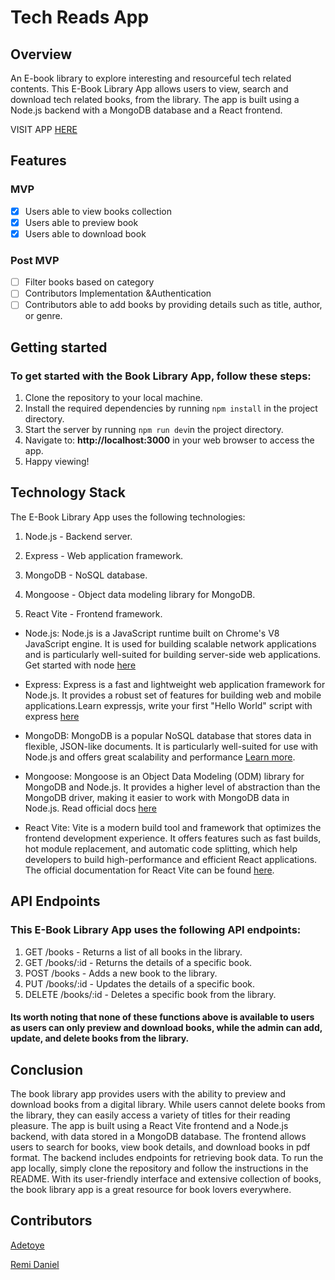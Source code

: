 #  Tech Reads App

## Overview

An E-book library to explore interesting and resourceful tech related contents. This E-Book Library App allows users to view, search and download tech related books,  from the library. The app is built using a Node.js backend with a MongoDB database and a React frontend.

VISIT APP [HERE](https://tech-reads.vercel.app/)

## Features
### MVP 
- [x] Users able to view books collection
- [x] Users able to preview book
- [x] Users able to download book
### Post MVP
- [ ] Filter books based on category
- [ ] Contributors Implementation &Authentication
- [ ] Contributors able to add books by providing details such as title, author, or genre.

## Getting started 

### To get started with the Book Library App, follow these steps:

1. Clone the repository to your local machine.
2. Install the required dependencies by running `npm install` in the project directory.
3. Start the server by running `npm run dev`in the project directory.
4. Navigate to: **http://localhost:3000** 
in your web browser to access the app.
5. Happy viewing!

## Technology Stack

The E-Book Library App uses the following technologies:

1. Node.js - Backend server.

2. Express - Web application framework.

3. MongoDB - NoSQL database.

4. Mongoose - Object data modeling library for MongoDB.

5. React Vite - Frontend framework.

- Node.js: Node.js is a JavaScript runtime built on Chrome's V8 JavaScript engine. It is used for building scalable network applications and is particularly well-suited for building server-side web applications.
Get started with node [here](https://nodejs.org/en/docs/guides/getting-started-guide)

- Express: Express is a fast and lightweight web application framework for Node.js. It provides a robust set of features for building web and mobile applications.Learn expressjs, write your first "Hello World" script with express [here](https://expressjs.com/en/starter/hello-world.html)

- MongoDB: MongoDB is a popular NoSQL database that stores data in flexible, JSON-like documents. It is particularly well-suited for use with Node.js and offers great scalability and performance [Learn more](https://docs.mongodb.com/).

- Mongoose: Mongoose is an Object Data Modeling (ODM) library for MongoDB and Node.js. It provides a higher level of abstraction than the MongoDB driver, making it easier to work with MongoDB data in Node.js.
Read official docs [here](https://mongoosejs.com/docs/)

- React Vite: Vite is a modern build tool and framework that optimizes the frontend development experience. It offers features such as fast builds, hot module replacement, and automatic code splitting, which help developers to build high-performance and efficient React applications. The official documentation for React Vite can be found [here](https://vitejs.dev/guide/).


## API Endpoints

### This E-Book Library App uses the following API endpoints:

1. GET /books - Returns a list of all books in the library.
2. GET /books/:id - Returns the details of a specific book.
3. POST /books - Adds a new book to the library.
4. PUT /books/:id - Updates the details of a specific book.
5. DELETE /books/:id - Deletes a specific book from the library.
#### Its worth noting that none of these functions above is available to users as users can only preview and download books, while the admin can add, update, and delete books from the library.


## Conclusion
The book library app provides users with the ability to preview and download books from a digital library. While users cannot delete books from the library, they can easily access a variety of titles for their reading pleasure. The app is built using a React Vite frontend and a Node.js backend, with data stored in a MongoDB database. The frontend allows users to search for books, view book details, and download books in pdf format. The backend includes endpoints for retrieving book data. To run the app locally, simply clone the repository and follow the instructions in the README. With its user-friendly interface and extensive collection of books, the book library app is a great resource for book lovers everywhere.




## Contributors
[Adetoye](https://github.com/adetoye-dev)

[Remi Daniel](https://github.com/Remi-dee)
